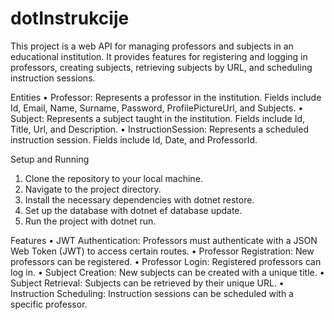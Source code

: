 # dotInstrukcije

This project is a web API for managing professors and subjects in an educational institution. It provides features for registering and logging in professors, creating subjects, retrieving subjects by URL, and scheduling instruction sessions.

Entities
• Professor: Represents a professor in the institution. Fields include Id, Email, Name, Surname, Password, ProfilePictureUrl, and Subjects.
• Subject: Represents a subject taught in the institution. Fields include Id, Title, Url, and Description.
• InstructionSession: Represents a scheduled instruction session. Fields include Id, Date, and ProfessorId.

Setup and Running

1. Clone the repository to your local machine.
2. Navigate to the project directory.
3. Install the necessary dependencies with dotnet restore.
4. Set up the database with dotnet ef database update.
5. Run the project with dotnet run.

Features
• JWT Authentication: Professors must authenticate with a JSON Web Token (JWT) to access certain routes.
• Professor Registration: New professors can be registered.
• Professor Login: Registered professors can log in.
• Subject Creation: New subjects can be created with a unique title.
• Subject Retrieval: Subjects can be retrieved by their unique URL.
• Instruction Scheduling: Instruction sessions can be scheduled with a specific professor.
